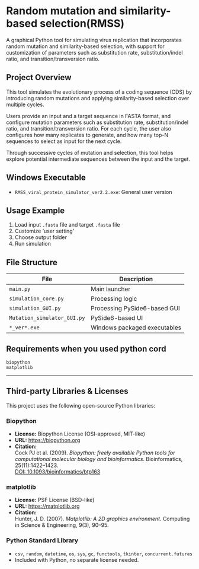 # Random mutation and similarity-based selection(RMSS)
A graphical Python tool for simulating virus replication that incorporates random mutation and similarity-based selection, with support for customization of parameters such as substitution rate, substitution/indel ratio, and transition/transversion ratio.

## Project Overview
This tool simulates the evolutionary process of a coding sequence (CDS) by introducing random mutations and applying similarity-based selection over multiple cycles.

Users provide an input and a target sequence in FASTA format, and configure mutation parameters such as substitution rate, substitution/indel ratio, and transition/transversion ratio. For each cycle, the user also configures how many replicates to generate, and how many top-N sequences to select as input for the next cycle.

Through successive cycles of mutation and selection, this tool helps explore potential intermediate sequences between the input and the target.

## Windows Executable
- `RMSS_viral_protein_simulator_ver2.2.exe`: General user version  

## Usage Example
1. Load input `.fasta` file and target `.fasta` file
2. Customize ‘user setting’
3. Choose output folder
4. Run simulation

## File Structure

| File | Description |
|------|-------------|
| `main.py` | Main launcher |
| `simulation_core.py` | Processing logic |
| `simulation_GUI.py` | Processing PySide6-based GUI |
| `Mutation_simulator_GUI.py`| PySide6-based UI |
| `*_ver*.exe` | Windows packaged executables |

## Requirements when you used python cord

```
biopython
matplotlib
```

---

## Third-party Libraries & Licenses

This project uses the following open-source Python libraries:

### Biopython
- **License:** Biopython License (OSI-approved, MIT-like)
- **URL:** https://biopython.org
- **Citation:**  
  Cock PJ et al. (2009). *Biopython: freely available Python tools for computational molecular biology and bioinformatics*. Bioinformatics, 25(11):1422–1423.  
  [DOI: 10.1093/bioinformatics/btp163](https://doi.org/10.1093/bioinformatics/btp163)

### matplotlib
- **License:** PSF License (BSD-like)
- **URL:** https://matplotlib.org
- **Citation:**  
  Hunter, J. D. (2007). *Matplotlib: A 2D graphics environment*. Computing in Science & Engineering, 9(3), 90–95.

### Python Standard Library
- `csv`, `random`, `datetime`, `os`, `sys`, `gc`, `functools`, `tkinter`, `concurrent.futures`
- Included with Python, no separate license needed.
